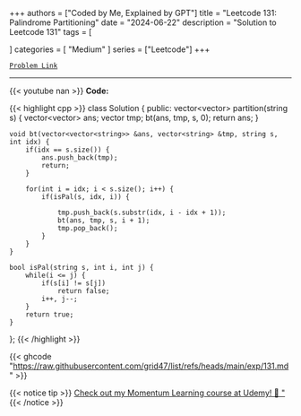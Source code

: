 
+++
authors = ["Coded by Me, Explained by GPT"]
title = "Leetcode 131: Palindrome Partitioning"
date = "2024-06-22"
description = "Solution to Leetcode 131"
tags = [
    
]
categories = [
    "Medium"
]
series = ["Leetcode"]
+++



[`Problem Link`](https://leetcode.com/problems/palindrome-partitioning/description/)

---
{{< youtube nan >}}
**Code:**

{{< highlight cpp >}}
class Solution {
public:
    vector<vector<string>> partition(string s) {
        vector<vector<string>> ans;
        vector<string> tmp;
        bt(ans, tmp, s, 0);
        return ans;
    }
    
    void bt(vector<vector<string>> &ans, vector<string> &tmp, string s, int idx) {
        if(idx == s.size()) {
            ans.push_back(tmp);
            return;
        }
        
        for(int i = idx; i < s.size(); i++) {
            if(isPal(s, idx, i)) {
              
                tmp.push_back(s.substr(idx, i - idx + 1));
                bt(ans, tmp, s, i + 1);
                tmp.pop_back();
            }
        }
    }
    
    bool isPal(string s, int i, int j) {
        while(i <= j) {
            if(s[i] != s[j])
                return false;
            i++, j--;
        }
        return true;
    }
};
{{< /highlight >}}

{{< ghcode "https://raw.githubusercontent.com/grid47/list/refs/heads/main/exp/131.md" >}}

{{< notice tip >}}
[Check out my Momentum Learning course at Udemy! 🚀 "](https://www.udemy.com/course/blind-75-the-data-structures-and-algorithms-essentials/)
{{< /notice >}}

